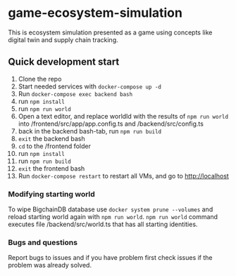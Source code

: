 # game-ecosystem-simulation

This is ecosystem simulation presented as a game using concepts like digital twin and supply chain tracking.

## Quick development start

1. Clone the repo
2. Start needed services with `docker-compose up -d`
3. Run `docker-compose exec backend bash`
  1. run `npm install`
  2. run `npm run world`
  3. Open a text editor, and replace worldId with the results of `npm run world` into /frontend/src/app/app.config.ts and /backend/src/config.ts
  4. back in the backend bash-tab, run `npm run build`
4. `exit` the backend bash
5. `cd` to the /frontend folder
  1. run `npm install`
  2. run `npm run build`
6. `exit` the frontend bash
7. Run `docker-compose restart` to restart all VMs, and go to [http://localhost](http://localhost)

### Modifying starting world

To wipe BigchainDB database use ```docker system prune --volumes``` and reload starting world again with ```npm run world```.
```npm run world``` command executes file /backend/src/world.ts that has all starting identities.

### Bugs and questions

Report bugs to issues and if you have problem first check issues if the problem was already solved.
